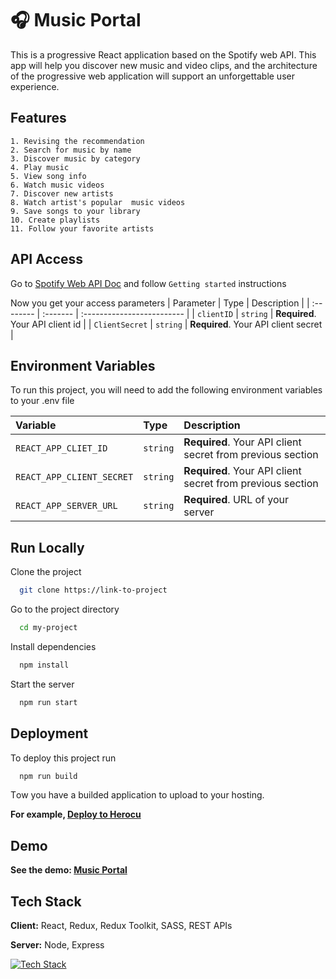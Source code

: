 
# 🎧 Music Portal

This is a progressive React application based on the Spotify web API. This app will help you discover new music and video clips, and the architecture of the progressive web application will support an unforgettable user experience.






## Features

    1. Revising the recommendation
    2. Search for music by name
    3. Discover music by category
    4. Play music
    5. View song info
    6. Watch music videos
    7. Discover new artists
    8. Watch artist's popular  music videos
    9. Save songs to your library
    10. Create playlists
    11. Follow your favorite artists




## API Access

Go to [Spotify Web API Doc](https://developer.spotify.com/documentation/web-api) and follow `Getting started` instructions

Now you get your access parameters
| Parameter | Type     | Description                |
| :-------- | :------- | :------------------------- |
| `clientID` | `string` | **Required**. Your API client id |
| `ClientSecret` | `string` | **Required**. Your API client secret |


## Environment Variables

To run this project, you will need to add the following environment variables to your .env file



| Variable  | Type     | Description                |
| :-------- | :------- | :------------------------- |
| `REACT_APP_CLIET_ID` | `string` | **Required**. Your API client secret from previous section |
| `REACT_APP_CLIENT_SECRET` | `string` | **Required**. Your API client secret from previous section |
| `REACT_APP_SERVER_URL` | `string` | **Required**. URL of your server |

## Run Locally

Clone the project

```bash
  git clone https://link-to-project
```

Go to the project directory

```bash
  cd my-project
```

Install dependencies

```bash
  npm install
```

Start the server

```bash
  npm run start
```


## Deployment

To deploy this project run

```bash
  npm run build
```
Тow you have a builded application to upload to your hosting.

**For example, [Deploy to Herocu](''https://devcenter.heroku.com/articles/git)**






## Demo

**See the demo: [Music Portal]('https://music-portal.herokuapp.com/')**


## Tech Stack

**Client:** React, Redux, Redux Toolkit, SASS, REST APIs

**Server:** Node, Express

[![Tech Stack](https://skills.thijs.gg/icons?i=react,redux,html,sass,nodejs,express)](https://skills.thijs.gg)


